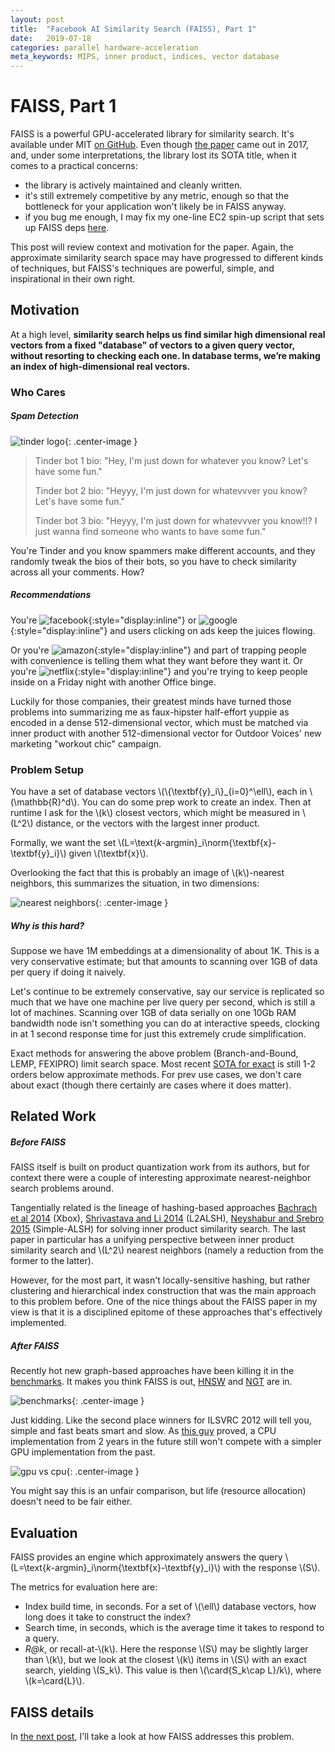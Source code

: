 ```yaml
---
layout: post
title:  "Facebook AI Similarity Search (FAISS), Part 1"
date:   2019-07-18
categories: parallel hardware-acceleration
meta_keywords: MIPS, inner product, indices, vector database
---
```


# FAISS, Part 1

FAISS is a powerful GPU-accelerated library for similarity search. It's available under MIT [on GitHub](https://github.com/facebookresearch/faiss). Even though [the paper](https://arxiv.org/abs/1702.08734) came out in 2017, and, under some interpretations, the library lost its SOTA title, when it comes to a practical concerns:

* the library is actively maintained and cleanly written.
* it's still extremely competitive by any metric, enough so that the bottleneck for your application won't likely be in FAISS anyway.
* if you bug me enough, I may fix my one-line EC2 spin-up script that sets up FAISS deps [here](https://github.com/vlad17/aws-magic).

This post will review context and motivation for the paper. Again, the approximate similarity search space may have progressed to different kinds of techniques, but FAISS's techniques are powerful, simple, and inspirational in their own right.

## Motivation

At a high level, **similarity search helps us find similar high dimensional real vectors from a fixed "database" of vectors to a given query vector, without resorting to checking each one. In database terms, we’re making an index of high-dimensional real vectors.**

### Who Cares

##### Spam Detection

![tinder logo](/assets/2019-07-18-faiss/tinder.jpg){: .center-image }

> Tinder bot 1 bio: "Hey, I'm just down for whatever you know? Let's have some fun."
>
> Tinder bot 2 bio: "Heyyy, I'm just down for whatevvver you know? Let's have some fun."
>
> Tinder bot 3 bio: "Heyyy, I'm just down for whatevvver you know!!? I just wanna find someone who wants to have some fun."

You're Tinder and you know spammers make different accounts, and they randomly tweak the bios of their bots, so you have to check similarity across all your comments. How?

##### Recommendations

You're ![facebook](/assets/2019-07-18-faiss/fb.png){:style="display:inline"} or ![google](/assets/2019-07-18-faiss/goog.png){:style="display:inline"} and users clicking on ads keep the juices flowing.

Or you're ![amazon](/assets/2019-07-18-faiss/amazon.png){:style="display:inline"} and part of trapping people with convenience is telling them what they want before they want it. Or you're ![netflix](/assets/2019-07-18-faiss/netflix.png){:style="display:inline"} and you're trying to keep people inside on a Friday night with another Office binge.

Luckily for those companies, their greatest minds have turned those problems into summarizing me as faux-hipster half-effort yuppie as encoded in a dense 512-dimensional vector, which must be matched via inner product with another 512-dimensional vector for Outdoor Voices' new marketing "workout chic" campaign.

### Problem Setup


You have a set of database vectors \\(\\{\textbf{y}\_i\\}\_{i=0}^\ell\\), each in \\(\mathbb{R}^d\\). You can do some prep work to create an index. Then at runtime I ask for the \\(k\\) closest vectors, which might be measured in \\(L^2\\) distance, or the vectors with the largest inner product.

Formally, we want the set \\(L=\text{$k$-argmin}_i\norm{\textbf{x}-\textbf{y}\_i}\\) given \\(\textbf{x}\\).

Overlooking the fact that this is probably an image of \\(k\\)-nearest neighbors, this summarizes the situation, in two dimensions:

![nearest neighbors](/assets/2019-07-18-faiss/nearest-neighbors.png){: .center-image }

##### Why is this hard? 

Suppose we have 1M embeddings at a dimensionality of about 1K. This is a very conservative estimate; but that amounts to scanning over 1GB of data per query if doing it naively.

Let's continue to be extremely conservative, say our service is replicated so much that we have one machine per live query per second, which is still a lot of machines. Scanning over 1GB of data serially on one 10Gb RAM bandwidth node isn't something you can do at interactive speeds, clocking in at 1 second response time for just this extremely crude simplification.

Exact methods for answering the above problem (Branch-and-Bound, LEMP, FEXIPRO) limit search space. Most recent [SOTA for exact](https://github.com/stanford-futuredata/optimus-maximus) is still 1-2 orders below approximate methods. For prev use cases, we don't care about exact (though there certainly are cases where it does matter).

## Related Work

##### Before FAISS

FAISS itself is built on product quantization work from its authors, but for context there were a couple of interesting approximate nearest-neighbor search problems around.

Tangentially related is the lineage of hashing-based approaches [Bachrach et al 2014](https://www.microsoft.com/en-us/research/publication/speeding-up-the-xbox-recommender-system-using-a-euclidean-transformation-for-inner-product-spaces/) (Xbox), [Shrivastava and Li 2014](https://arxiv.org/abs/1405.5869) (L2ALSH), [Neyshabur and Srebro 2015](https://arxiv.org/abs/1410.5518) (Simple-ALSH) for solving inner product similarity search. The last paper in particular has a unifying perspective between inner product similarity search and \\(L^2\\) nearest neighbors (namely a reduction from the former to the latter).

However, for the most part, it wasn't locally-sensitive hashing, but rather clustering and hierarchical index construction that was the main approach to this problem before. One of the nice things about the FAISS paper in my view is that it is a disciplined epitome of these approaches that's effectively implemented.

##### After FAISS

Recently hot new graph-based approaches have been killing it in the [benchmarks](http://ann-benchmarks.com/). It makes you think FAISS is out, [HNSW](https://github.com/nmslib/hnswlib) and [NGT](https://github.com/yahoojapan/NGT) are in.

![benchmarks](/assets/2019-07-18-faiss/benchmarks.png){: .center-image }

Just kidding. Like the second place winners for ILSVRC 2012 will tell you, simple and fast beats smart and slow. As [this guy](https://www.benfrederickson.com/approximate-nearest-neighbours-for-recommender-systems/) proved, a CPU implementation from 2 years in the future still won't compete with a simpler GPU implementation from the past.

![gpu vs cpu](/assets/2019-07-18-faiss/gpucpu.png){: .center-image }

You might say this is an unfair comparison, but life (resource allocation) doesn't need to be fair either.


## Evaluation

FAISS provides an engine which approximately answers the query \\(L=\text{$k$-argmin}_i\norm{\textbf{x}-\textbf{y}\_i}\\) with the response \\(S\\).

The metrics for evaluation here are:

* Index build time, in seconds. For a set of \\(\ell\\) database vectors, how long does it take to construct the index?
* Search time, in seconds, which is the average time it takes to respond to a query.
* _R@k_, or recall-at-\\(k\\). Here the response \\(S\\) may be slightly larger than \\(k\\), but we look at the closest \\(k\\) items in \\(S\\) with an exact search, yielding \\(S_k\\). This value is then \\(\card{S\_k\cap L}/k\\), where \\(k=\card{L}\\).

## FAISS details

In [the next post](/2019/07/18/faiss-pt-2.html), I'll take a look at how FAISS addresses this problem.

